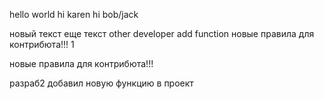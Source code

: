 hello world
hi karen
hi bob/jack


новый текст
еще текст
other developer add function
новые правила для контрибюта!!!
1

новые правила для контрибюта!!!

разраб2 добавил новую функцию в проект
